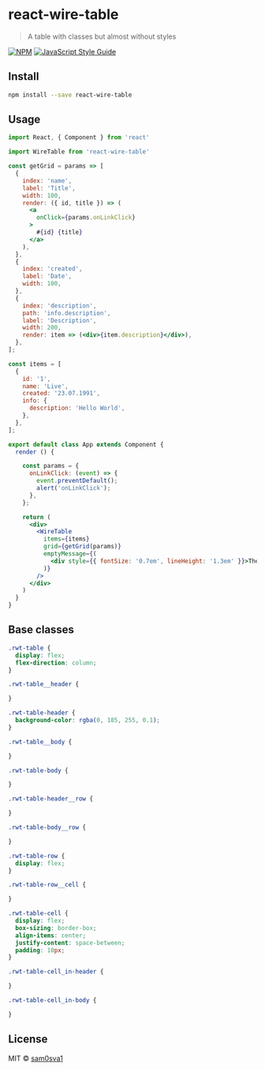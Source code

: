 # react-wire-table

> A table with classes but almost without styles

[![NPM](https://img.shields.io/npm/v/react-wire-table.svg)](https://www.npmjs.com/package/react-wire-table) [![JavaScript Style Guide](https://img.shields.io/badge/code_style-standard-brightgreen.svg)](https://standardjs.com)

## Install

```bash
npm install --save react-wire-table
```

## Usage

```jsx
import React, { Component } from 'react'

import WireTable from 'react-wire-table'

const getGrid = params => [
  {
    index: 'name',
    label: 'Title',
    width: 100,
    render: ({ id, title }) => (
      <a
        onClick={params.onLinkClick}
      >
        #{id} {title}
      </a>
    ),
  },
  {
    index: 'created',
    label: 'Date',
    width: 100,
  },
  {
    index: 'description',
    path: 'info.description',
    label: 'Description',
    width: 200,
    render: item => (<div>{item.description}</div>),
  },
];

const items = [
  {
    id: '1',
    name: 'Live',
    created: '23.07.1991',
    info: {
      description: 'Hello World',
    },
  },
];

export default class App extends Component {
  render () {

    const params = {
      onLinkClick: (event) => {
        event.preventDefault();
        alert('onLinkClick');
      },
    };

    return (
      <div>
        <WireTable
          items={items}
          grid={getGrid(params)}
          emptyMessage={(
            <div style={{ fontSize: '0.7em', lineHeight: '1.3em' }}>There are no items yet.</div>
          )}
        />
      </div>
    )
  }
}
```

## Base classes

```css
.rwt-table {
  display: flex;
  flex-direction: column;
}

.rwt-table__header {

}

.rwt-table-header {
  background-color: rgba(0, 185, 255, 0.1);
}

.rwt-table__body {

}

.rwt-table-body {

}

.rwt-table-header__row {

}

.rwt-table-body__row {

}

.rwt-table-row {
  display: flex;
}

.rwt-table-row__cell {

}

.rwt-table-cell {
  display: flex;
  box-sizing: border-box;
  align-items: center;
  justify-content: space-between;
  padding: 10px;
}

.rwt-table-cell_in-header {

}

.rwt-table-cell_in-body {

}
```

## License

MIT © [sam0sva1](https://github.com/sam0sva1)
